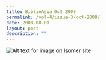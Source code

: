 ```yaml
---
title: BiblioAsia Oct 2008
permalink: /vol-4/issue-3/oct-2008/
date: 2008-08-01
layout: post
description: ""
---
```

![Alt text for image on Isomer site](/images/covers/ba4-3.jpg)


